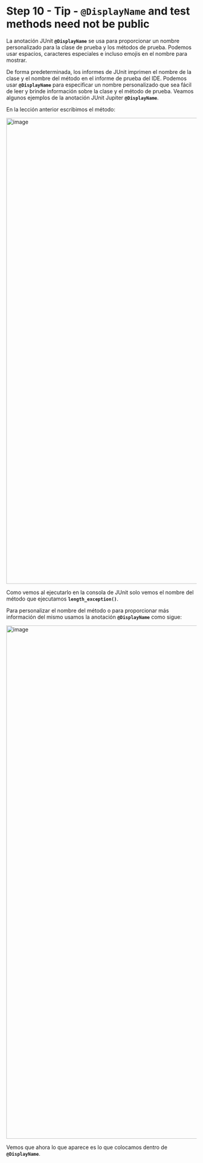 # Step 10 - Tip - `@DisplayName` and test methods need not be public

La anotación JUnit **`@DisplayName`** se usa para proporcionar un nombre personalizado para la clase de prueba y los métodos de prueba. Podemos usar espacios, caracteres especiales e incluso emojis en el nombre para mostrar.

De forma predeterminada, los informes de JUnit imprimen el nombre de la clase y el nombre del método en el informe de prueba del IDE. Podemos usar **`@DisplayName`** para especificar un nombre personalizado que sea fácil de leer y brinde información sobre la clase y el método de prueba. Veamos algunos ejemplos de la anotación JUnit Jupiter **`@DisplayName`**.

En la lección anterior escribimos el método:

<img width="1230" alt="image" src="https://user-images.githubusercontent.com/23094588/206926874-ee6562ec-49c5-4981-af32-69e78bc111c8.png">

Como vemos al ejecutarlo en la consola de JUnit solo vemos el nombre del método que ejecutamos **`length_exception()`**.

Para personalizar el nombre del método o para proporcionar más información del mismo usamos la anotación **`@DisplayName`** como sigue:

<img width="1355" alt="image" src="https://user-images.githubusercontent.com/23094588/206927226-582ac960-4be4-4b34-9d27-dc6bb92b61c1.png">

Vemos que ahora lo que aparece es lo que colocamos dentro de **`@DisplayName`**.

